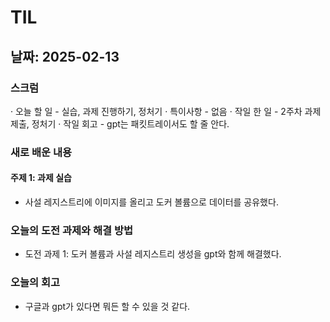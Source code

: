 # TIL

## 날짜: 2025-02-13

### 스크럼
· 오늘 할 일		- 실습, 과제 진행하기, 정처기
· 특이사항	  	- 없음
· 작일 한 일		- 2주차 과제 제출, 정처기
· 작일 회고		- gpt는 패킷트레이서도 할 줄 안다.

### 새로 배운 내용
#### 주제 1: 과제 실습
- 사설 레지스트리에 이미지를 올리고 도커 볼륨으로 데이터를 공유했다.

### 오늘의 도전 과제와 해결 방법
- 도전 과제 1: 도커 볼륨과 사설 레지스트리 생성을 gpt와 함께 해결했다.

### 오늘의 회고
- 구글과 gpt가 있다면 뭐든 할 수 있을 것 같다.

